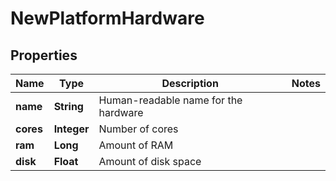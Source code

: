 
# NewPlatformHardware

## Properties
Name | Type | Description | Notes
------------ | ------------- | ------------- | -------------
**name** | **String** | Human-readable name for the hardware | 
**cores** | **Integer** | Number of cores | 
**ram** | **Long** | Amount of RAM | 
**disk** | **Float** | Amount of disk space | 



